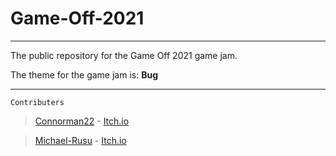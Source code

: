 # Game-Off-2021

-----------------
The public repository for the Game Off 2021 game jam.  
  
The theme for the game jam is: **Bug**

-------------------
```Contributers```
>[Connorman22](https://github.com/connorman22) - [Itch.io](https://itch.io/profile/connorman22)

>[Michael-Rusu](https://github.com/michael-rusu) - [Itch.io](https://itch.io/profile/michael-rusu)
